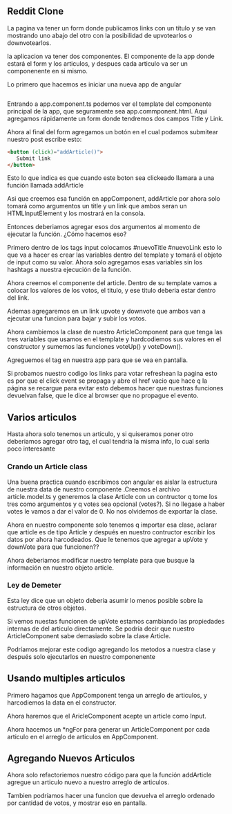 ## Reddit Clone

La pagina va tener un form  donde publicamos links con un título y se van mostrando uno abajo del otro con la posibilidad de upvotearlos o downvotearlos.

la aplicacion va tener dos componentes. El componente de la app donde estará el form y los articulos, y despues cada articulo va ser un componenente en si mismo.

Lo primero que hacemos es iniciar una nueva app de angular

```$ ng new angular2_reddit
```

Entrando a app.component.ts podemos ver el template del componente principal de la app, que seguramente sea app.commponent.html. Aqui agregamos rápidamente un form donde tendremos dos campos Title y Link.

Ahora al final del form agregamos un botón en el cual podamos submitear nuestro post escribe esto:

```html
<button (click)="addArticle()">
   Submit link
</button>
```

Esto lo que indica es que cuando este boton sea clickeado llamara a una función llamada addArticle

Asi que creemos esa función en appComponent, addArticle por ahora solo tomará como argumentos un title y un link que ambos seran un HTMLInputElement y los mostrará en la consola.

Entonces deberiamos agregar esos dos argumentos al momento de ejecutar la función. ¿Cómo hacemos eso?

Primero dentro de los tags input colocamos #nuevoTitle #nuevoLink esto lo que va a hacer es crear las variables dentro del template y tomará el objeto de input como su valor. Ahora solo agregamos esas variables sin los hashtags a nuestra  ejecución de la función.


Ahora creemos el componente del article. Dentro de su template vamos a colocar los valores de los votos, el titulo, y ese titulo deberia estar dentro del link.

Ademas agregaremos en un link upvote y downvote que ambos van a ejecutar una funcion para bajar y subir los votos.

Ahora cambiemos la clase de nuestro ArticleComponent para que tenga las tres variables que usamos en el template y hardcodiemos sus valores en el constructor y sumemos las funciones voteUp() y voteDown().

Agreguemos el tag <app-article></app-article> en nuestra app para que se vea en pantalla.

Si probamos nuestro codigo los links para votar refreshean la pagina esto es por que el click event se propaga y abre el href vacio que hace q la página se recargue para evitar esto debemos hacer que nuestras funciones devuelvan false, que le dice al browser que no propague el evento.


## Varios articulos

Hasta ahora solo tenemos un articulo, y si quiseramos poner otro deberiamos agregar otro tag, el cual tendria la misma info, lo cual seria poco interesante

### Crando un Article class

Una buena practica cuando escribimos con angular es aislar la estructura de nuestra data  de nuestro componente .Creemos el archivo article.model.ts y generemos la clase Article con  un contructor q tome los tres como argumentos y q votes sea opcional (votes?). Si no llegase a haber votes le vamos a dar el valor de 0. No nos olvidemos de exportar la clase.

Ahora en nuestro componente solo tenemos q importar esa clase, aclarar que article es de tipo Article y después en nuestro contructor escribir los datos por ahora harcodeados. Que le tenemos que agregar a upVote y downVote para que funcionen??

Ahora deberiamos modificar nuestro template para que busque la información en nuestro objeto article.


### Ley de Demeter

  Esta ley dice que un objeto deberia asumir lo menos posible sobre la estructura de otros objetos.

  Si vemos nuestas funcionen de upVote estamos cambiando las propiedades internas de del articulo directamente. Se podría decir que nuestro ArticleComponent sabe demasiado sobre la clase Article.

  Podríamos mejorar este codigo agregando los metodos a nuestra clase y después solo ejecutarlos en nuestro componenente


## Usando multiples articulos

Primero hagamos que AppComponent tenga un arreglo de articulos, y harcodiemos la data en el constructor.

Ahora haremos que el AricleComponent acepte un article como Input.

Ahora hacemos un \*ngFor para generar un ArticleComponent por cada articulo en el arreglo de articulos en AppComponent.

## Agregando Nuevos Articulos

Ahora solo refactoriemos nuestro código para que la función addArticle agregue un articulo nuevo a nuestro arreglo de articulos.

Tambien podríamos hacer una funcion que devuelva el arreglo ordenado por cantidad de votos, y mostrar eso en pantalla.
